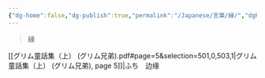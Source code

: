 ```yaml
---
{"dg-home":false,"dg-publish":true,"permalink":"/Japanese/言葉/縁/","dgPassFrontmatter":true}
---
```



> 縁

[[グリム童話集（上） (グリム兄弟).pdf#page=5&selection=501,0,503,1|グリム童話集（上） (グリム兄弟), page 5]]|ふち　边缘